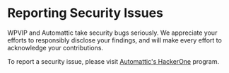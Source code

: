 # Reporting Security Issues

WPVIP and Automattic take security bugs seriously. We appreciate your efforts to responsibly disclose your findings, and will make every effort to acknowledge your contributions.

To report a security issue, please visit [Automattic's HackerOne](https://hackerone.com/automattic) program.
